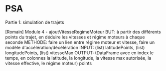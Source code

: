 PSA
===
Partie 1: simulation de trajets

[Romain] Module 4 - ajoutVitesseRegimeMoteur
BUT: à partir des différents points du trajet, en déduire les vitesses et régime moteurs à chaque seconde 
METHODE: faire un lien entre régime moteur et vitesse, faire un modèle d'accélération/décélération
INPUT: (list) latitudePoints, (list) longitudePoints, (list) vitesseMax
OUTPUT: (DataFrame avec en index le temps, en colonnes la latitude, la longitude, la vitesse max autorisée, la vitesse effective, le régime moteur) points